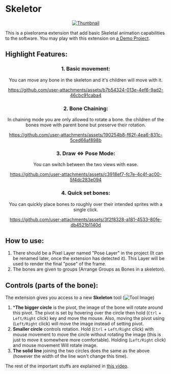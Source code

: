 # Skeletor
<div align=center>
  
[![Thumbnail](https://github.com/user-attachments/assets/3f5ec294-600e-4cd4-9049-7c0124801662)](https://youtu.be/RqCqg34G6Zg)

</div>

This is a pixelorama extension that add basic Skeletal animation capabilities to the software. You may play with this extension on [a Demo Project](https://github.com/user-attachments/files/18762945/Demo.Project.Extract.me.zip).

## Highlight Features:
<div align=center>
  
### 1. Basic movement:
You can move any bone in the skeleton and it's children will move with it.
  
  https://github.com/user-attachments/assets/b7b54324-013e-4ef6-9ad2-46cbc91caba4

### 2. Bone Chaining:
In chaining mode you are only allowed to rotate a bone. the children of the bones move with parent bone but preserve their rotation.
  
https://github.com/user-attachments/assets/190254b8-f62f-4ea6-831c-5ced66af898b

### 3. Draw <=> Pose Mode:

You can switch between the two views with ease.

https://github.com/user-attachments/assets/c3918ef7-fc7e-4c4f-ac00-5f4dc283e094

### 4. Quick set bones:
You can quickly place bones to roughly over their intended sprites with a single click.

https://github.com/user-attachments/assets/3f2f8328-a181-4533-80fe-db4521b1140d
</div>

## How to use:
1. There should be a Pixel Layer named "Pose Layer" in the project (It can be renamed later, once the extension has detected it). This Layer will be used to render the final "pose" of the frame.
2. The bones are given to groups (Arrange Groups as Bones in a skeleton).

## Controls (parts of the bone):
The extension gives you access to a new **Skeleton** tool (![Tool Image](https://github.com/user-attachments/assets/6002d741-87f9-42b2-9aee-acbb61bc91c0))

1. ***The bigger circle** is the pivot, the image of the bone will rotate around this pivot. The pivot is set by hovering over the circle then hold (`Ctrl` + `Left/Right` click) key and move the mouse. Also, moving the pivot using (`Left/Right` click) will move the image instead of setting pivot.
2. **Smaller circle** controls rotation. Hold (`Ctrl` + `Left/Right` click) with mouse movement to move the circle without rotating the image (this is just to move it somewhere more comfortable). Holding (`Left/Right` click) and mouse movement Will rotate image.
3. **The solid line** joining the two circles does the same as the above (however the width of the line won't change this time).

The rest of the important stuffs are explained in [this video](https://youtu.be/RqCqg34G6Zg).

